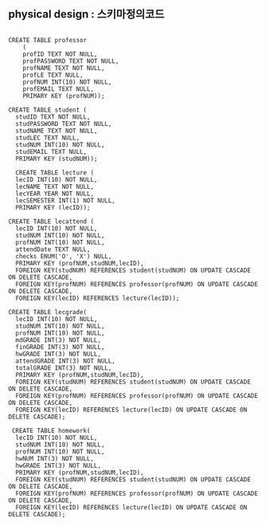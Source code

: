 
## physical design : 스키마정의코드

<pre><code>
CREATE TABLE professor 
	(
	profID TEXT NOT NULL,
	profPASSWORD TEXT NOT NULL,
	profNAME TEXT NOT NULL,
	profLE TEXT NULL,
	profNUM INT(10) NOT NULL,
	profEMAIL TEXT NULL,
	PRIMARY KEY (profNUM));
 
CREATE TABLE student (
  studID TEXT NOT NULL,
  studPASSWORD TEXT NOT NULL,
  studNAME TEXT NOT NULL,
  studLEC TEXT NULL,
  studNUM INT(10) NOT NULL,
  studEMAIL TEXT NULL,
  PRIMARY KEY (studNUM));

  CREATE TABLE lecture (
  lecID INT(10) NOT NULL,
  lecNAME TEXT NOT NULL,
  lecYEAR YEAR NOT NULL,
  lecSEMESTER INT(1) NOT NULL,
  PRIMARY KEY (lecID));

CREATE TABLE lecattend (
  lecID INT(10) NOT NULL,
  studNUM INT(10) NOT NULL,
  profNUM INT(10) NOT NULL,
  attendDate TEXT NULL,
  checks ENUM('O', 'X') NULL,
  PRIMARY KEY (profNUM,studNUM,lecID),
  FOREIGN KEY(studNUM) REFERENCES student(studNUM) ON UPDATE CASCADE ON DELETE CASCADE,
  FOREIGN KEY(profNUM) REFERENCES professor(profNUM) ON UPDATE CASCADE ON DELETE CASCADE,
  FOREIGN KEY(lecID) REFERENCES lecture(lecID));

CREATE TABLE lecgrade(
  lecID INT(10) NOT NULL,
  studNUM INT(10) NOT NULL,
  profNUM INT(10) NOT NULL,
  mdGRADE INT(3) NOT NULL,
  finGRADE INT(3) NOT NULL,
  hwGRADE INT(3) NOT NULL,
  attendGRADE INT(3) NOT NULL,
  totalGRADE INT(3) NOT NULL, 
  PRIMARY KEY (profNUM,studNUM,lecID),
  FOREIGN KEY(studNUM) REFERENCES student(studNUM) ON UPDATE CASCADE ON DELETE CASCADE,
  FOREIGN KEY(profNUM) REFERENCES professor(profNUM) ON UPDATE CASCADE ON DELETE CASCADE,
  FOREIGN KEY(lecID) REFERENCES lecture(lecID) ON UPDATE CASCADE ON DELETE CASCADE);

 CREATE TABLE homework(
  lecID INT(10) NOT NULL,
  studNUM INT(10) NOT NULL,
  profNUM INT(10) NOT NULL,
  hwNUM INT(3) NOT NULL,
  hwGRADE INT(3) NOT NULL,
  PRIMARY KEY (profNUM,studNUM,lecID),
  FOREIGN KEY(studNUM) REFERENCES student(studNUM) ON UPDATE CASCADE ON DELETE CASCADE,
  FOREIGN KEY(profNUM) REFERENCES professor(profNUM) ON UPDATE CASCADE ON DELETE CASCADE,
  FOREIGN KEY(lecID) REFERENCES lecture(lecID) ON UPDATE CASCADE ON DELETE CASCADE);
</code></pre>
